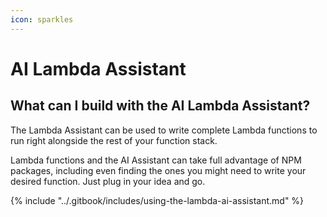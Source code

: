 ```yaml
---
icon: sparkles
---
```


# AI Lambda Assistant

## What can I build with the AI Lambda Assistant?

The Lambda Assistant can be used to write complete Lambda functions to run right alongside the rest of your function stack.

Lambda functions and the AI Assistant can take full advantage of NPM packages, including even finding the ones you might need to write your desired function. Just plug in your idea and go.



{% include "../.gitbook/includes/using-the-lambda-ai-assistant.md" %}
